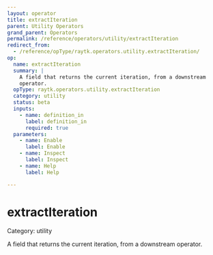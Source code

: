 ```yaml
---
layout: operator
title: extractIteration
parent: Utility Operators
grand_parent: Operators
permalink: /reference/operators/utility/extractIteration
redirect_from:
  - /reference/opType/raytk.operators.utility.extractIteration/
op:
  name: extractIteration
  summary: |
    A field that returns the current iteration, from a downstream
    operator.
  opType: raytk.operators.utility.extractIteration
  category: utility
  status: beta
  inputs:
    - name: definition_in
      label: definition_in
      required: true
  parameters:
    - name: Enable
      label: Enable
    - name: Inspect
      label: Inspect
    - name: Help
      label: Help

---
```


# extractIteration

Category: utility



A field that returns the current iteration, from a downstream
operator.
